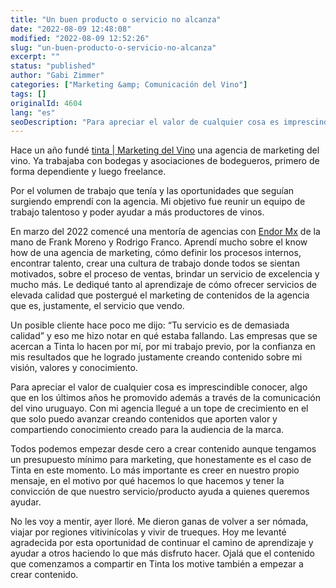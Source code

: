 ```yaml
---
title: "Un buen producto o servicio no alcanza"
date: "2022-08-09 12:48:08"
modified: "2022-08-09 12:52:26"
slug: "un-buen-producto-o-servicio-no-alcanza"
excerpt: ""
status: "published"
author: "Gabi Zimmer"
categories: ["Marketing &amp; Comunicación del Vino"]
tags: []
originalId: 4604
lang: "es"
seoDescription: "Para apreciar el valor de cualquier cosa es imprescindible conocer, algo que en los últimos años he promovido además a través de la comunicación del vino uruguayo. Con mi agencia llegué a un tope de crecimiento en el que solo puedo avanzar creando contenidos que aporten valor y compartiendo conocimiento creado para la audiencia de la marca."
---
```


Hace un año fundé [tinta | Marketing del Vino](https://www.linkedin.com/company/tintawine/) una agencia de marketing del vino. Ya trabajaba con bodegas y asociaciones de bodegueros, primero de forma dependiente y luego freelance.

Por el volumen de trabajo que tenía y las oportunidades que seguían surgiendo emprendí con la agencia. Mi objetivo fue reunir un equipo de trabajo talentoso y poder ayudar a más productores de vinos.

En marzo del 2022 comencé una mentoría de agencias con [Endor Mx](https://www.linkedin.com/company/endormx/) de la mano de Frank Moreno y Rodrigo Franco. Aprendí mucho sobre el know how de una agencia de marketing, cómo definir los procesos internos, encontrar talento, crear una cultura de trabajo donde todos se sientan motivados, sobre el proceso de ventas, brindar un servicio de excelencia y mucho más. Le dediqué tanto al aprendizaje de cómo ofrecer servicios de elevada calidad que postergué el marketing de contenidos de la agencia que es, justamente, el servicio que vendo.

Un posible cliente hace poco me dijo: “Tu servicio es de demasiada calidad” y eso me hizo notar en qué estaba fallando. Las empresas que se acercan a Tinta lo hacen por mí, por mi trabajo previo, por la confianza en mis resultados que he logrado justamente creando contenido sobre mi visión, valores y conocimiento.

Para apreciar el valor de cualquier cosa es imprescindible conocer, algo que en los últimos años he promovido además a través de la comunicación del vino uruguayo. Con mi agencia llegué a un tope de crecimiento en el que solo puedo avanzar creando contenidos que aporten valor y compartiendo conocimiento creado para la audiencia de la marca.

Todos podemos empezar desde cero a crear contenido aunque tengamos un presupuesto mínimo para marketing, que honestamente es el caso de Tinta en este momento. Lo más importante es creer en nuestro propio mensaje, en el motivo por qué hacemos lo que hacemos y tener la convicción de que nuestro servicio/producto ayuda a quienes queremos ayudar.

No les voy a mentir, ayer lloré. Me dieron ganas de volver a ser nómada, viajar por regiones vitivinícolas y vivir de trueques. Hoy me levanté agradecida por esta oportunidad de continuar el camino de aprendizaje y ayudar a otros haciendo lo que más disfruto hacer. Ojalá que el contenido que comenzamos a compartir en Tinta los motive también a empezar a crear contenido.
